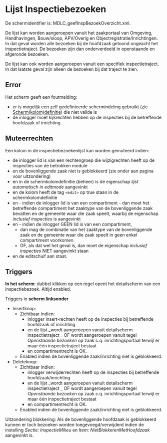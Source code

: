 # Lijst Inspectiebezoeken

De schermidentifier is: MDLC_geefInspBezoekOverzicht.xml.

De lijst kan worden aangeroepen vanuit het zaakportaal van Omgeving, Handhavingen, Bouw/sloop, APV/Overig en Objectregistratie/Inrichtingen. In dat geval worden alle bezoeken bij de hoofdzaak getoond ongeacht het inspectietraject. De bezoeken zijn dan onderverdeeld in openstaande en afgeronde bezoeken.

De lijst kan ook worden aangeroepen vanuit een specifiek inspectietraject. In dat laatste geval zijn alleen de bezoeken bij dat traject te zien.

## Error

Het scherm geeft een foutmelding:

- er is mogelijk een zelf gedefinieerde schermindeling gebruikt (zie [Scherm(kolom)definitie](/docs/instellen_inrichten/schermdefinitie.md)) die niet valide is
- de inlogger moet kijkrechten hebben op de inspecties bij de betreffende hoofdzaak of inrichting.

## Muteerrechten

Een kolom in de inspectiebezoekenlijst kan worden gemuteerd indien:

- de inlogger lid is van een rechtengroep die wijzigrechten heeft op de inspecties van de betrokken module
- en de bovenliggende zaak niet is geblokkeerd (zie onder aan pagina voor uitzondering)
- en in de schermkolomdefinitie (beheer) is de eigenschap _lijst automatisch in editmode_ aangevinkt
- en de kolom heeft de tag `<edit>` op true staan in de schermkolomdefinitie
- en - indien de inlogger lid is van een compartiment - dan moet het betreffende compartiment het zaaktype van de bovenliggende zaak bevatten en de gemeente waar die zaak speelt, waarbij de eigenschap _inclusief inspecties_ is aangevinkt
- en - indien de inlogger GEEN lid is van een compartiment,
  - dan mag de combinatie van het zaaktype van de bovenliggende zaak en de gemeente waar die zaak speelt in geen enkel compartiment voorkomen.
  - OF, als dat wel het geval is, dan moet de eigenschap _inclusief inspecties_ NIET aangevinkt staan
- en de editschuif aan staat.

## Triggers

**In het scherm**: dubbel klikken op een regel opent het detailscherm van een inspectiebezoek. Altijd enabled.

Triggers in **scherm linksonder**

- Insertknop:
  - Zichtbaar indien:
    - inlogger insert-rechten heeft op de inspecties bij betreffende hoofdzaak of inrichting
    - en de lijst
      _wordt aangeroepen vanuit detailscherm inspectietraject
      _ OF wordt aangeroepen vanuit tegel _Openstaande bezoeken_ op zaak c.q. inrichtingsportaal terwijl er maar één inspectietraject bestaat
    - en compartimentrecht is OK.
  - Enabled indien de bovenliggende zaak/inrichting niet is geblokkeerd.
- Deleteknop:
  - Zichtbaar indien:
    - inlogger verwijderrechten heeft op de inspecties bij betreffende hoofdzaak/inrichting
    - en de lijst
      _wordt aangeroepen vanuit detailscherm inspectietraject
      _ OF wordt aangeroepen vanuit tegel _Openstaande bezoeken_ op zaak c.q. inrichtingsportaal terwijl er maar één inspectietraject bestaat
    - en compartimentrecht is OK.
  - Enabled indien de bovenliggende zaak/inrichting niet is geblokkeerd.

Uitzondering blokkering:
Als de bovenliggende hoofdzaak is geblokkeerd kunnen er toch bezoeken worden toegevoegd/verwijderd indien de instelling _Sectie: InspectieMilieu_ en _Item: NietBlokkerenMetHoofdzaak_ aangevinkt is.

